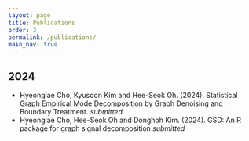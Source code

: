 ```yaml
---
layout: page
title: Publications
order: 3
permalink: /publications/
main_nav: true
---
```


## 2024
- Hyeonglae Cho, Kyusoon Kim and Hee-Seok Oh. (2024). Statistical Graph Empirical Mode Decomposition by Graph Denoising and Boundary Treatment. *submitted*
- Hyeonglae Cho, Hee-Seok Oh and Donghoh Kim. (2024). GSD: An R package for graph signal decomposition *submitted*

